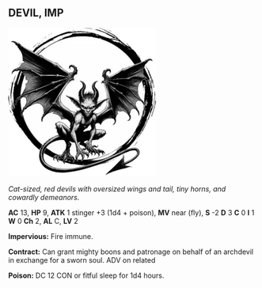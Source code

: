 ## DEVIL, IMP

![](images/devil-imp.webp)

_Cat-sized, red devils with oversized wings and tail, tiny horns, and cowardly demeanors._

**AC** 13, **HP** 9, **ATK** 1 stinger +3 (1d4 + poison), **MV** near (fly), **S** -2 **D** 3 **C** 0 **I** 1 **W** 0 **Ch** 2, **AL** C, **LV** 2

**Impervious:** Fire immune.

**Contract:** Can grant mighty boons and patronage on behalf of an archdevil in exchange for a sworn soul. ADV on related

**Poison:** DC 12 CON or fitful sleep for 1d4 hours.


